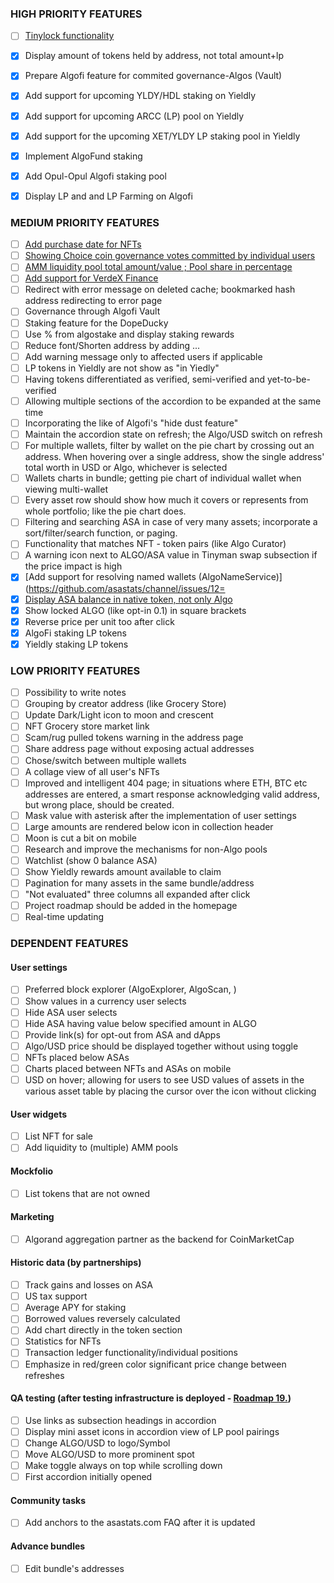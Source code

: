### HIGH PRIORITY FEATURES

- [ ] [Tinylock functionality](https://github.com/asastats/channel/issues/33)
- [x] Display amount of tokens held by address, not total amount+lp
- [x] Prepare Algofi feature for commited governance-Algos (Vault)
- [x] Add support for upcoming YLDY/HDL staking on Yieldly
- [x] Add support for upcoming ARCC (LP) pool on Yieldly
- [x] Add support for the upcoming XET/YLDY LP staking pool in Yieldly
- [x] Implement AlgoFund staking
- [x] Add Opul-Opul Algofi staking pool
- [x] Display LP and and LP Farming on Algofi


### MEDIUM PRIORITY FEATURES

- [ ] [Add purchase date for NFTs](https://github.com/asastats/channel/issues/17)
- [ ] [Showing Choice coin governance votes committed by individual users](https://github.com/asastats/channel/issues/24)
- [ ] [AMM liquidity pool total amount/value ; Pool share in percentage](https://github.com/asastats/channel/discussions/32)
- [ ] [Add support for VerdeX Finance](https://github.com/asastats/channel/issues/2)
- [ ] Redirect with error message on deleted cache; bookmarked hash address redirecting to error page
- [ ] Governance through Algofi Vault
- [ ] Staking feature for the DopeDucky
- [ ] Use % from algostake and display staking rewards
- [ ] Reduce font/Shorten address by adding ...
- [ ] Add warning message only to affected users if applicable
- [ ] LP tokens in Yieldly are not show as "in Yiedly"
- [ ] Having tokens differentiated as verified, semi-verified and yet-to-be-verified
- [ ] Allowing multiple sections of the accordion to be expanded at the same time
- [ ] Incorporating the like of Algofi's "hide dust feature"
- [ ] Maintain the accordion state on refresh; the Algo/USD switch on refresh 
- [ ] For multiple wallets, filter by wallet on the pie chart by crossing out an address. When hovering over a single address, show the single address' total worth in USD or Algo, whichever is selected 
- [ ] Wallets charts in bundle; getting pie chart of individual wallet when viewing multi-wallet 
- [ ] Every asset row should show how much it covers or represents from whole portfolio; like the pie chart does.
- [ ] Filtering and searching ASA in case of very many assets; incorporate a sort/filter/search function, or paging.
- [ ] Functionality that matches NFT - token pairs (like Algo Curator)
- [ ] A warning icon next to ALGO/ASA value in Tinyman swap subsection if the price impact is high
- [x] [Add support for resolving named wallets (AlgoNameService)](https://github.com/asastats/channel/issues/12=
- [x] [Display ASA balance in native token, not only Algo](https://github.com/asastats/channel/issues/16)
- [x] Show locked ALGO (like opt-in 0.1) in square brackets
- [x] Reverse price per unit too after click
- [x] AlgoFi staking LP tokens
- [x] Yieldly staking LP tokens

### LOW PRIORITY FEATURES 

- [ ] Possibility to write notes
- [ ] Grouping by creator address (like Grocery Store)
- [ ] Update Dark/Light icon to moon and crescent
- [ ] NFT Grocery store market link
- [ ] Scam/rug pulled tokens warning in the address page
- [ ] Share address page without exposing actual addresses
- [ ] Chose/switch between multiple wallets
- [ ] A collage view of all user's NFTs
- [ ] Improved and intelligent 404 page; in situations where ETH, BTC etc addresses are entered, a smart response acknowledging valid address, but wrong place, should be created. 
- [ ] Mask value with asterisk after the implementation of user settings 
- [ ] Large amounts are rendered below icon in collection header
- [ ] Moon is cut a bit on mobile
- [ ] Research and improve the mechanisms for non-Algo pools
- [ ] Watchlist (show 0 balance ASA)
- [ ] Show Yieldly rewards amount available to claim
- [ ] Pagination for many assets in the same bundle/address
- [ ] "Not evaluated" three columns all expanded after click
- [ ] Project roadmap should be added in the homepage 
- [ ] Real-time updating

### DEPENDENT FEATURES

#### User settings

- [ ] Preferred block explorer (AlgoExplorer, AlgoScan, )
- [ ] Show values in a currency user selects
- [ ] Hide ASA user selects
- [ ] Hide ASA having value below specified amount in ALGO
- [ ] Provide link(s) for opt-out from ASA and dApps
- [ ] Algo/USD price should be displayed together without using toggle
- [ ] NFTs placed below ASAs
- [ ] Charts placed between NFTs and ASAs on mobile
- [ ] USD on hover; allowing for users to see USD values of assets in the various asset table by placing the cursor over the icon without clicking

#### User widgets

- [ ] List NFT for sale
- [ ] Add liquidity to (multiple) AMM pools

#### Mockfolio

- [ ] List tokens that are not owned

#### Marketing

- [ ] Algorand aggregation partner as the backend for CoinMarketCap

#### Historic data (by partnerships)

- [ ] Track gains and losses on ASA
- [ ] US tax support
- [ ] Average APY for staking
- [ ] Borrowed values reversely calculated 
- [ ] Add chart directly in the token section
- [ ] Statistics for NFTs
- [ ] Transaction ledger functionality/individual positions
- [ ] Emphasize in red/green color significant price change between refreshes

#### QA testing (after testing infrastructure is deployed - [Roadmap 19.](https://github.com/asastats/docs/blob/main/roadmap.md))

- [ ] Use links as subsection headings in accordion
- [ ] Display mini asset icons in accordion view of LP pool pairings
- [ ] Change ALGO/USD to logo/Symbol
- [ ] Move ALGO/USD to more prominent spot
- [ ] Make toggle always on top while scrolling down
- [ ] First accordion initially opened

#### Community tasks

- [ ] Add anchors to the asastats.com FAQ after it is updated

#### Advance bundles

- [ ] Edit bundle's addresses

